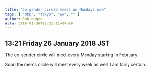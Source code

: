 ```yaml
---
title: "Co-gender circle meets on Mondays now"
tags: [ "mkp", "tokyo", "ww", "" ]
author: Rob Nugen
date: 2018-01-26T13:21:11+09:00
---
```


## 13:21 Friday 26 January 2018 JST

The co-gender circle will meet every Monday starting in February.

Soon the men's circle will meet every week as well, I am fairly certain.
